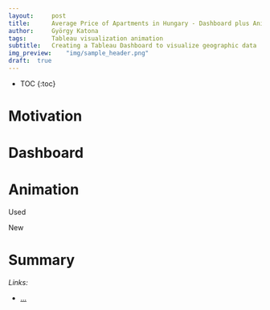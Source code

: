 ```yaml
---
layout:     post
title:      Average Price of Apartments in Hungary - Dashboard plus Animation
author:     György Katona
tags: 		Tableau visualization animation
subtitle:   Creating a Tableau Dashboard to visualize geographic data
img_preview:	"img/sample_header.png"
draft:	true
---
```


* TOC
{:toc}

# Motivation

# Dashboard

# Animation

Used

<div class="flourish-embed" data-src="visualisation/325722"></div><script src="https://public.flourish.studio/resources/embed.js"></script>

New

<div class="flourish-embed" data-src="visualisation/325735"></div><script src="https://public.flourish.studio/resources/embed.js"></script>

# Summary


*Links:*
- [...](https://...)